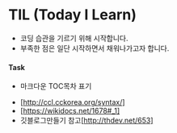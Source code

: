 TIL (Today I Learn)
=============

* 코딩 습관을 기르기 위해 시작합니다. 
* 부족한 점은 일단 시작하면서 채워나가고자 합니다.

#### Task 
* 마크다운 TOC목차 표기
- [http://ccl.cckorea.org/syntax/]
- [https://wikidocs.net/1678#_1]
- 깃블로그만들기 참고[http://thdev.net/653]